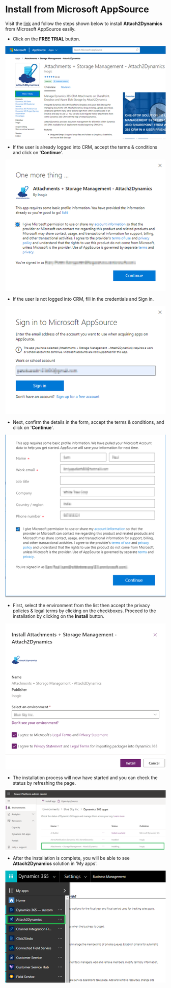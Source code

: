# Install from Microsoft AppSource

Visit the [link](https://appsource.microsoft.com/en-us/product/dynamics-365/inogic.a25a8d99-d517-734c-b754-6d7f0a82d7b6) and follow the steps shown below to install **Attach2Dynamics** from Microsoft AppSource easily.

* Click on the **FREE TRIAL** button.

![](<../../.gitbook/assets/6 (14).png>)

* If the user is already logged into CRM, accept the terms & conditions and click on '**Continue**'.

![](<../../.gitbook/assets/7 (18).png>)

* If the user is not logged into CRM, fill in the credentials and Sign in.

![](<../../.gitbook/assets/8 (1).png>)

* Next, confirm the details in the form, accept the terms & conditions, and click on '**Continue**'.

![](<../../.gitbook/assets/SS (3).png>)

* First, select the environment from the list then accept the privacy policies & legal terms by clicking on the checkboxes. Proceed to the installation by clicking on the **Install** button.

![](<../../.gitbook/assets/1 (178).png>)

* The installation process will now have started and you can check the status by refreshing the page.

![](<../../.gitbook/assets/2 (33).png>)

* After the installation is complete, you will be able to see **Attach2Dynamics** solution in 'My apps'.

![](<../../.gitbook/assets/12 (1).png>)
